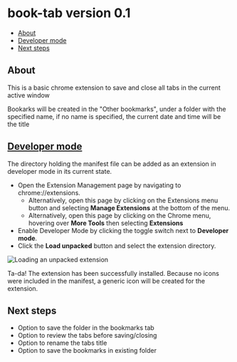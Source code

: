 # book-tab version 0.1

- [About](#about)
- [Developer mode](#developer-mode)
- [Next steps](#next-steps)

## About

This is a basic chrome extension to save and close all tabs in the current active window

Bookarks will be created in the "Other bookmarks", under a folder with the specified name, if no name is specified, the current date and time will be the title

## [Developer mode](https://developer.chrome.com/docs/extensions/mv3/getstarted/#manifest)

The directory holding the manifest file can be added as an extension in developer mode in its current state.

- Open the Extension Management page by navigating to chrome://extensions.
  - Alternatively, open this page by clicking on the Extensions menu button and selecting **Manage Extensions** at the bottom of the menu.
  - Alternatively, open this page by clicking on the Chrome menu, hovering over **More Tools** then selecting **Extensions**
- Enable Developer Mode by clicking the toggle switch next to **Developer mode**.
- Click the **Load unpacked** button and select the extension directory.

![Loading an unpacked extension](https://wd.imgix.net/image/BhuKGJaIeLNPW9ehns59NfwqKxF2/vOu7iPbaapkALed96rzN.png?auto=format&w=1126)

Ta-da! The extension has been successfully installed. Because no icons were included in the manifest, a generic icon will be created for the extension.

## Next steps

- Option to save the folder in the bookmarks tab
- Option to review the tabs before saving/closing
- Option to rename the tabs title
- Option to save the bookmarks in existing folder
